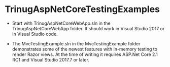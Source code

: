 # TrinugAspNetCoreTestingExamples

- Start with TrinugAspNetCoreWebApp.sln in the TrinugAspNetCoreWebApp folder. It should work in Visual Studio 2017 or in Visual Studio code.

- The MvcTestingExample.sln in the MvcTestingExample folder demonstrates some of the newest features with in-memory testing to render Razor views. At the time of writing it requires ASP.Net Core 2.1 RC1 and Visual Studio 2017.7 or later.